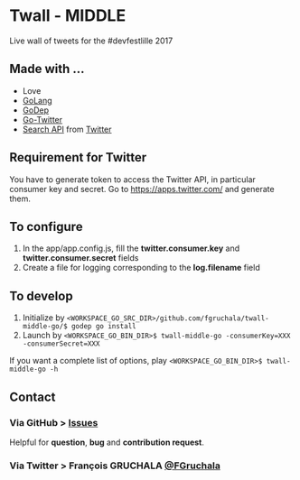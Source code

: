 # Twall - MIDDLE

Live wall of tweets for the #devfestlille 2017

## Made with ...
* Love
* [GoLang](https://golang.org/) 
* [GoDep](https://github.com/tools/godep)
* [Go-Twitter](https://github.com/dghubble/go-twitter)
* [Search API](https://dev.twitter.com/rest/public/search) from [Twitter](https://twitter.com/) 

## Requirement for Twitter
You have to generate token to access the Twitter API, in particular consumer key and secret. 
Go to https://apps.twitter.com/ and generate them.

## To configure
1. In the app/app.config.js, fill the **twitter.consumer.key** and **twitter.consumer.secret** fields
2. Create a file for logging corresponding to the **log.filename** field

## To develop
1. Initialize by `<WORKSPACE_GO_SRC_DIR>/github.com/fgruchala/twall-middle-go/$ godep go install`
2. Launch by `<WORKSPACE_GO_BIN_DIR>$ twall-middle-go -consumerKey=XXX -consumerSecret=XXX`

If you want a complete list of options, play `<WORKSPACE_GO_BIN_DIR>$ twall-middle-go -h`

## Contact
### Via GitHub > [Issues](https://github.com/fgruchala/twall-middle-go/issues)
Helpful for **question**, **bug** and **contribution request**.

### Via Twitter > François GRUCHALA [@FGruchala](https://twitter.com/FGruchala)
